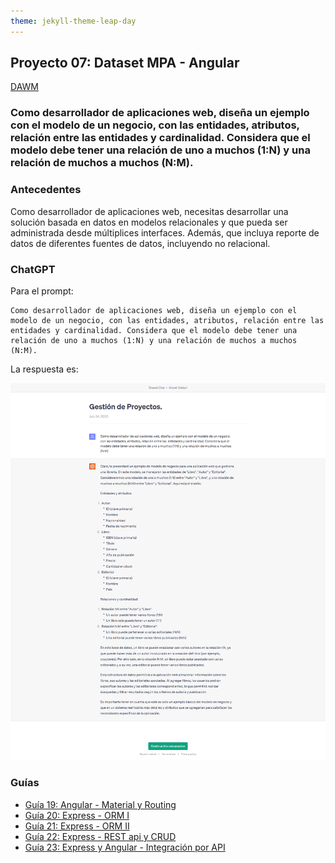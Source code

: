 ```yaml
---
theme: jekyll-theme-leap-day
---
```


## Proyecto 07: Dataset MPA - Angular

[DAWM](/DAWM/)

### Como desarrollador de aplicaciones web, diseña un ejemplo con el modelo de un negocio, con las entidades, atributos, relación entre las  entidades y cardinalidad. Considera que el modelo debe tener una relación de uno a muchos (1:N) y una relación de muchos a muchos (N:M).

### Antecedentes

Como desarrollador de aplicaciones web, necesitas desarrollar una solución basada en datos en modelos relacionales y que pueda ser administrada desde múltiplices interfaces. Además, que incluya reporte de datos de diferentes fuentes de datos, incluyendo no relacional.

### ChatGPT

Para el prompt: 

```
Como desarrollador de aplicaciones web, diseña un ejemplo con el modelo de un negocio, con las entidades, atributos, relación entre las  entidades y cardinalidad. Considera que el modelo debe tener una relación de uno a muchos (1:N) y una relación de muchos a muchos (N:M). 
```
La respuesta es:

![respuesta](archivos/proyecto07-pregunta.png)

### Guías

* [Guía 19: Angular - Material y Routing](/DAWM/guias/2023/guia19)
* [Guía 20: Express - ORM I](/DAWM/guias/2023/guia20) 
* [Guía 21: Express - ORM II](/DAWM/guias/2023/guia21) 
* [Guía 22: Express - REST api y CRUD](/DAWM/guias/2023/guia22)
* [Guía 23: Express y Angular - Integración por API](/DAWM/guias/2023/guia23)